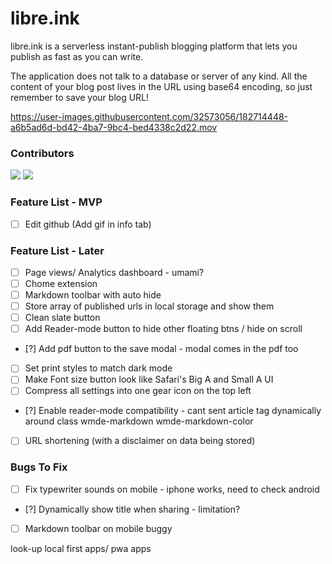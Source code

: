 # libre.ink
libre.ink is a serverless instant-publish blogging platform that lets you publish as fast as you can write.

The application does not talk to a database or server of any kind. All the content of your blog post lives in the URL using base64 encoding, so just remember to save your blog URL!

https://user-images.githubusercontent.com/32573056/182714448-a6b5ad6d-bd42-4ba7-9bc4-bed4338c2d22.mov

### Contributors

[![](https://github.com/guptaviha.png?size=50)](https://github.com/guptaviha)
[![](https://github.com/karanrajpal.png?size=50)](https://github.com/karanrajpal)

### Feature List - MVP
 - [ ] Edit github (Add gif in info tab)

### Feature List - Later
 - [ ] Page views/ Analytics dashboard - umami?
 - [ ] Chome extension
 - [ ] Markdown toolbar with auto hide
 - [ ] Store array of published urls in local storage and show them
 - [ ] Clean slate button
 - [ ] Add Reader-mode button to hide other floating btns / hide on scroll
 - [?] Add pdf button to the save modal - modal comes in the pdf too
 - [ ] Set print styles to match dark mode
 - [ ] Make Font size button look like Safari's Big A and Small A UI
 - [ ] Compress all settings into one gear icon on the top left
 - [?] Enable reader-mode compatibility - cant sent article tag dynamically around class wmde-markdown wmde-markdown-color 
 - [ ] URL shortening (with a disclaimer on data being stored)

### Bugs To Fix
 - [ ] Fix typewriter sounds on mobile - iphone works, need to check android
 - [?] Dynamically show title when sharing - limitation?
 - [ ] Markdown toolbar on mobile buggy













look-up local first apps/ pwa apps
